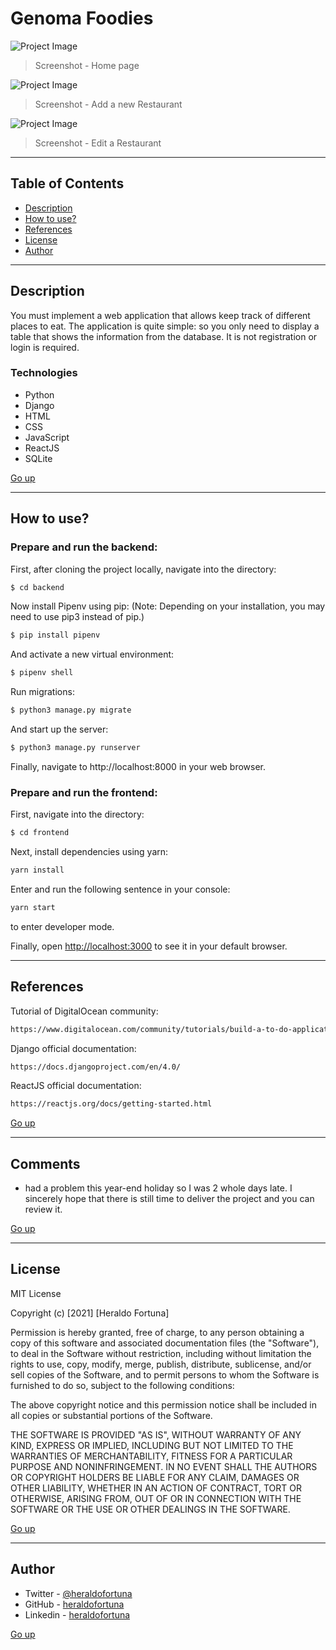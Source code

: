 # Genoma Foodies

![Project Image](./src/assets/screenshot1.png)

> Screenshot - Home page

![Project Image](./src/assets/screenshot2.png)

> Screenshot - Add a new Restaurant

![Project Image](./src/assets/screenshot3.png)

> Screenshot - Edit a Restaurant

---

## Table of Contents

- [Description](#description)
- [How to use?](#how-to-use)
- [References](#references)
- [License](#license)
- [Author](#author)

---

## Description

You must implement a web application that allows keep track of different places to eat. The application is quite simple: so you only need to display a table that shows the information from the database. It is not registration or login is required.

### Technologies

- Python
- Django
- HTML
- CSS
- JavaScript
- ReactJS
- SQLite

[Go up](#genoma-foodies)

---

## How to use?

### Prepare and run the backend:

First, after cloning the project locally, navigate into the directory:

```html
$ cd backend
```

Now install Pipenv using pip: (Note: Depending on your installation, you may need to use pip3 instead of pip.)

```html
$ pip install pipenv
```

And activate a new virtual environment:

```html
$ pipenv shell
```

Run migrations:

```html
$ python3 manage.py migrate
```

And start up the server:

```html
$ python3 manage.py runserver
```

Finally, navigate to http://localhost:8000 in your web browser.

### Prepare and run the frontend:

First, navigate into the directory:

```html
$ cd frontend
```

Next, install dependencies using yarn:

```html
yarn install
```

Enter and run the following sentence in your console:

```html
yarn start
```

to enter developer mode.

Finally, open [http://localhost:3000](http://localhost:3000) to see it in your default browser.

---

## References

Tutorial of DigitalOcean community:

```html
https://www.digitalocean.com/community/tutorials/build-a-to-do-application-using-django-and-react
```

Django official documentation:

```html
https://docs.djangoproject.com/en/4.0/
```

ReactJS official documentation:

```html
https://reactjs.org/docs/getting-started.html
```

[Go up](#genoma-foodies)

---

## Comments

- had a problem this year-end holiday so I was 2 whole days late. I sincerely hope that there is still time to deliver the project and you can review it.

[Go up](#genoma-foodies)

---

## License

MIT License

Copyright (c) [2021] [Heraldo Fortuna]

Permission is hereby granted, free of charge, to any person obtaining a copy
of this software and associated documentation files (the "Software"), to deal
in the Software without restriction, including without limitation the rights
to use, copy, modify, merge, publish, distribute, sublicense, and/or sell
copies of the Software, and to permit persons to whom the Software is
furnished to do so, subject to the following conditions:

The above copyright notice and this permission notice shall be included in all
copies or substantial portions of the Software.

THE SOFTWARE IS PROVIDED "AS IS", WITHOUT WARRANTY OF ANY KIND, EXPRESS OR
IMPLIED, INCLUDING BUT NOT LIMITED TO THE WARRANTIES OF MERCHANTABILITY,
FITNESS FOR A PARTICULAR PURPOSE AND NONINFRINGEMENT. IN NO EVENT SHALL THE
AUTHORS OR COPYRIGHT HOLDERS BE LIABLE FOR ANY CLAIM, DAMAGES OR OTHER
LIABILITY, WHETHER IN AN ACTION OF CONTRACT, TORT OR OTHERWISE, ARISING FROM,
OUT OF OR IN CONNECTION WITH THE SOFTWARE OR THE USE OR OTHER DEALINGS IN THE
SOFTWARE.

[Go up](#genoma-foodies)

---

## Author

- Twitter - [@heraldofortuna](https://twitter.com/heraldofortuna)
- GitHub - [heraldofortuna](https://github.com/heraldofortuna)
- Linkedin - [heraldofortuna](https://www.linkedin.com/in/heraldo-fortuna/)

[Go up](#genoma-foodies)
